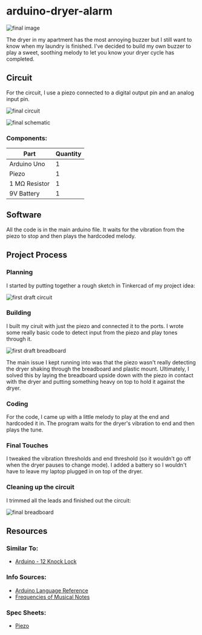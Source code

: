 # arduino-dryer-alarm

![final image](assets/final-in-action.jpg)

The dryer in my apartment has the most annoying buzzer but I still want to know when my laundry is finished. I've decided to build my own buzzer to play a sweet, soothing melody to let you know your dryer cycle has completed.

## Circuit
For the circuit, I use a piezo connected to a digital output pin and an analog input pin.

![final circuit](assets/final-circuit.jpg)

![final schematic](assets/final-schematic.jpg)

### Components:
Part|Quantity
-|-
Arduino Uno | 1
Piezo | 1
1 M&Omega; Resistor | 1
9V Battery | 1

## Software
All the code is in the main arduino file. It waits for the vibration from the piezo to stop and then plays the hardcoded melody.

## Project Process
### Planning
I started by putting together a rough sketch in Tinkercad of my project idea:

![first draft circuit](assets/dryer-alarm-rough-circuit.jpg)

### Building
I built my ciruit with just the piezo and connected it to the ports. I wrote some really basic code to detect input from the piezo and play tones through it. 

![first draft breadboard](assets/first-draft-circuit-breadboard.jpg)

The main issue I kept running into was that the piezo wasn't really detecting the dryer shaking through the breadboard and plastic mount. Ultimately, I solved this by laying the breadboard upside down with the piezo in contact with the dryer and putting something heavy on top to hold it against the dryer.

### Coding
For the code, I came up with a little melody to play at the end and hardcoded it in. The program waits for the dryer's vibration to end and then plays the tune. 

### Final Touches
I tweaked the vibration thresholds and end threshold (so it wouldn't go off when the dryer pauses to change mode). I added a battery so I wouldn't have to leave my laptop plugged in on top of the dryer.

### Cleaning up the circuit
I trimmed all the leads and finished out the circuit:

![final breadboard](assets/final-breadboard.jpg)

## Resources
### Similar To: 
- [Arduino - 12 Knock Lock](https://www.youtube.com/watch?v=ca8jwr0i0E0)

### Info Sources:
- [Arduino Language Reference](https://www.arduino.cc/reference/)
- [Frequencies of Musical Notes](https://pages.mtu.edu/~suits/notefreqs.html)

### Spec Sheets:
- [Piezo](https://wiki-content.arduino.cc/documents/datasheets/piezoCapsule.pdf)
